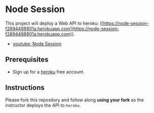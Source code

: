 # Node Session

This project will deploy a Web API to heroku: ([https://node-session-f2894488801a.herokuapp.com](https://node-session-f2894488801a.herokuapp.com)).

-   [youtube: Node Session](https://node-session-f2894488801a.herokuapp.com/)

## Prerequisites

- Sign up for a [heroku](https://www.heroku.com/) free account.

## Instructions

Please fork this repository and follow along **using your fork** as the instructor deploys the API to `heroku`.


